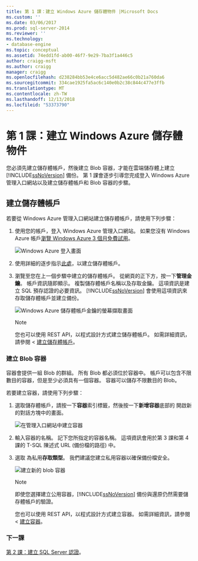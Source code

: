 ```yaml
---
title: 第 1 課：建立 Windows Azure 儲存體物件 |Microsoft Docs
ms.custom: ''
ms.date: 03/06/2017
ms.prod: sql-server-2014
ms.reviewer: ''
ms.technology:
- database-engine
ms.topic: conceptual
ms.assetid: 74edd1fd-ab00-46f7-9e29-7ba3f1a446c5
author: craigg-msft
ms.author: craigg
manager: craigg
ms.openlocfilehash: d238284bb53e4ce6acc5d482ae66c0b21a760da6
ms.sourcegitcommit: 334cae1925fa5ac6c140e0b2c38c844c477e3ffb
ms.translationtype: MT
ms.contentlocale: zh-TW
ms.lasthandoff: 12/13/2018
ms.locfileid: "53373790"
---
```

# <a name="lesson-1-create-windows-azure-storage-objects"></a>第 1 課：建立 Windows Azure 儲存體物件
  您必須先建立儲存體帳戶，然後建立 Blob 容器，才能在雲端儲存體上建立 [!INCLUDE[ssNoVersion](../includes/ssnoversion-md.md)] 備份。 第 1 課會逐步引導您完成登入 Windows Azure 管理入口網站以及建立儲存體帳戶和 Blob 容器的步驟。  
  
## <a name="create-a-storage-account"></a>建立儲存體帳戶  
 若要從 Windows Azure 管理入口網站建立儲存體帳戶，請使用下列步驟：  
  
1.  使用您的帳戶，登入 Windows Azure 管理入口網站。 如果您沒有 Windows Azure 帳戶[瀏覽 Windows Azure 3 個月免費試用](https://go.microsoft.com/fwlink/?LinkId=271927)。  
  
     ![Windows Azure 登入畫面](../../2014/tutorials/media/windowazurelogin-backuptocloud.gif "Windows Azure 登入畫面")  
  
2.  使用詳細的逐步指示[此處](https://go.microsoft.com/fwlink/?LinkId=271926)，以建立儲存體帳戶。  
  
3.  瀏覽至您在上一個步驟中建立的儲存體帳戶。 從網頁的正下方，按一下**管理金鑰**。 帳戶資訊隨即顯示。 複製儲存體帳戶名稱以及存取金鑰。 這項資訊是建立 SQL 預存認證的必要資訊。 [!INCLUDE[ssNoVersion](../includes/ssnoversion-md.md)] 會使用這項資訊來存取儲存體帳戶並建立備份。  
  
     ![Windows Azure 儲存體帳戶金鑰的螢幕擷取畫面](../../2014/tutorials/media/manageaccesskeys-backuptocloud.gif "Windows Azure 儲存體帳戶金鑰的螢幕擷取畫面")  
  
    > [!NOTE]  
    >  您也可以使用 REST API，以程式設計方式建立儲存體帳戶。 如需詳細資訊，請參閱 <<c0> [ 建立儲存體帳戶](https://go.microsoft.com/fwlink/?LinkId=271928)。  
  
### <a name="create-a-blob-container"></a>建立 Blob 容器  
 容器會提供一組 Blob 的群組。 所有 Blob 都必須位於容器中。 帳戶可以包含不限數目的容器，但是至少必須具有一個容器。 容器可以儲存不限數目的 Blob。  
  
 若要建立容器，請使用下列步驟：  
  
1.  選取儲存體帳戶，請按一下**容器**索引標籤，然後按一下**新增容器**底部的 開啟新的對話方塊中的畫面。  
  
     ![在管理入口網站中建立容器](../../2014/tutorials/media/backuptocloud.gif "管理入口網站中建立容器")  
  
2.  輸入容器的名稱。 記下您所指定的容器名稱。 這項資訊會用於第 3 課和第 4 課的 T-SQL 陳述式 URL (備份檔的路徑) 中。  
  
3.  選取 為私用**存取類型**。 我們建議您建立私用容器以確保備份檔安全。  
  
     ![建立新的 blob 容器](../../2014/tutorials/media/backuptocloud-newblobcontainer.gif "建立新的 blob 容器")  
  
    > [!NOTE]  
    >  即使您選擇建立公用容器，[!INCLUDE[ssNoVersion](../includes/ssnoversion-md.md)] 備份與還原仍然需要儲存體帳戶的驗證。  
    >   
    >  您也可以使用 REST API，以程式設計方式建立容器。 如需詳細資訊，請參閱 <<c0> [ 建立容器](https://go.microsoft.com/fwlink/?LinkId=271946)。  
  
### <a name="next-lesson"></a>下一課  
 [第 2 課：建立 SQL Server 認證](../../2014/tutorials/lesson-2-create-a-sql-server-credential.md)。  
  
  
